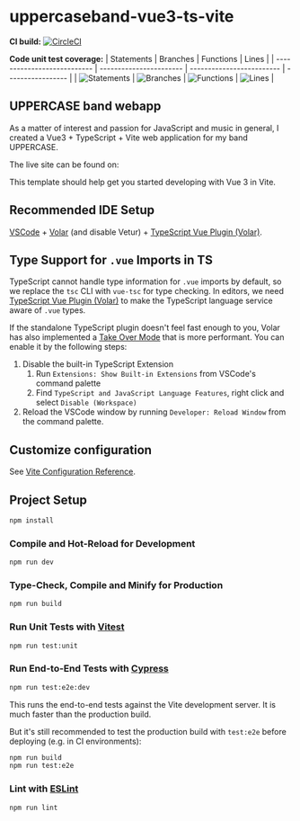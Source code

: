# uppercaseband-vue3-ts-vite

**CI build:**
[![CircleCI](https://dl.circleci.com/status-badge/img/gh/markdeleon01/uppercaseband-vue3-ts-vite/tree/main.svg?style=svg)](https://dl.circleci.com/status-badge/redirect/gh/markdeleon01/uppercaseband-vue3-ts-vite/tree/main)

**Code unit test coverage:**
| Statements | Branches | Functions | Lines |
| --------------------------- | ----------------------- | ------------------------- | ----------------- |
| ![Statements](https://img.shields.io/badge/statements-92.83%25-brightgreen.svg?style=flat) | ![Branches](https://img.shields.io/badge/branches-76.92%25-red.svg?style=flat) | ![Functions](https://img.shields.io/badge/functions-69.23%25-red.svg?style=flat) | ![Lines](https://img.shields.io/badge/lines-92.83%25-brightgreen.svg?style=flat) |

## UPPERCASE band webapp

As a matter of interest and passion for JavaScript and music in general, I created a Vue3 + TypeScript + Vite web application for my band UPPERCASE.

The live site can be found on:

This template should help get you started developing with Vue 3 in Vite.

## Recommended IDE Setup

[VSCode](https://code.visualstudio.com/) + [Volar](https://marketplace.visualstudio.com/items?itemName=Vue.volar) (and disable Vetur) + [TypeScript Vue Plugin (Volar)](https://marketplace.visualstudio.com/items?itemName=Vue.vscode-typescript-vue-plugin).

## Type Support for `.vue` Imports in TS

TypeScript cannot handle type information for `.vue` imports by default, so we replace the `tsc` CLI with `vue-tsc` for type checking. In editors, we need [TypeScript Vue Plugin (Volar)](https://marketplace.visualstudio.com/items?itemName=Vue.vscode-typescript-vue-plugin) to make the TypeScript language service aware of `.vue` types.

If the standalone TypeScript plugin doesn't feel fast enough to you, Volar has also implemented a [Take Over Mode](https://github.com/johnsoncodehk/volar/discussions/471#discussioncomment-1361669) that is more performant. You can enable it by the following steps:

1. Disable the built-in TypeScript Extension
   1. Run `Extensions: Show Built-in Extensions` from VSCode's command palette
   2. Find `TypeScript and JavaScript Language Features`, right click and select `Disable (Workspace)`
2. Reload the VSCode window by running `Developer: Reload Window` from the command palette.

## Customize configuration

See [Vite Configuration Reference](https://vitejs.dev/config/).

## Project Setup

```sh
npm install
```

### Compile and Hot-Reload for Development

```sh
npm run dev
```

### Type-Check, Compile and Minify for Production

```sh
npm run build
```

### Run Unit Tests with [Vitest](https://vitest.dev/)

```sh
npm run test:unit
```

### Run End-to-End Tests with [Cypress](https://www.cypress.io/)

```sh
npm run test:e2e:dev
```

This runs the end-to-end tests against the Vite development server.
It is much faster than the production build.

But it's still recommended to test the production build with `test:e2e` before deploying (e.g. in CI environments):

```sh
npm run build
npm run test:e2e
```

### Lint with [ESLint](https://eslint.org/)

```sh
npm run lint
```
